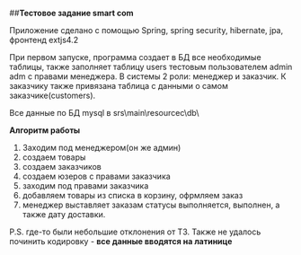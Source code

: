 ﻿##**Тестовое задание smart com**

Приложение сделано с помощью Spring, spring security, hibernate, jpa, фронтенд extjs4.2

При первом запуске, программа создает в БД все необходимые таблицы, также заполняет таблицу users тестовым пользователем admin adm с правами менеджера.
В системы 2 роли: менеджер и заказчик. К заказчику также привязана таблица с данными о самом заказчике(customers).

Все данные по БД mysql в srs\main\resourcec\db\


**Алгоритм работы**

1. Заходим под менеджером(он же админ)
2. создаем товары
3. создаем заказчиков
4. создаем юзеров с правами заказчика
5. заходим под правами заказчика
6. добавляем товары из списка в корзину, офрмляем заказ
7. менеджер выставляет заказам статусы выполняется, выполнен, а также дату доставки.


P.S. где-то были небольшие отклонения от ТЗ. Также не удалось починить кодировку - **все данные вводятся на латинице**
